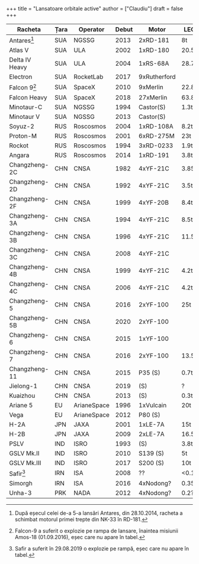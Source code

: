 +++
title = "Lansatoare orbitale active"
author = ["Claudiu"]
draft = false
+++

| Racheta         | Țara | Operator    | Debut | Motor        | LEO   | SSO    | GTO   | Lansări | Succese | Eșecuri | Ultima     |
|-----------------|------|-------------|-------|--------------|-------|--------|-------|---------|---------|---------|------------|
| Antares[^fn:1]  | SUA  | NGSSG       | 2013  | 2xRD-181     | 8t    |        |       | 11      | 10      | 1       | 02.11.2019 |
| Atlas V         | SUA  | ULA         | 2002  | 1xRD-180     | 20.5t |        | 8.9t  | 81      | 80      | (1)     | 20.12.2019 |
| Delta IV Heavy  | SUA  | ULA         | 2004  | 1xRS-68A     | 28.7  |        | 14.2t | 10      | 9       | (1)     | 19.01.2019 |
| Electron        | SUA  | RocketLab   | 2017  | 9xRutherford |       | 0.225t |       | 10      | 9       | 1       | 06.12.2019 |
| Falcon 9[^fn:2] | SUA  | SpaceX      | 2010  | 9xMerlin     | 22.8t |        | 8.3t  | 78      | 76      | 1+(1)   | 07.01.2020 |
| Falcon Heavy    | SUA  | SpaceX      | 2018  | 27xMerlin    | 63.8  |        | 26.7  | 3       | 3       | 0       | 25.06.2019 |
| Minotaur-C      | SUA  | NGSSG       | 1994  | Castor(S)    | 1.3t  |        |       | 10      | 7       | 3       | 31.10.2017 |
| Minotaur V      | SUA  | NGSSG       | 2013  | Castor(S)    |       |        | 0.53t | 1       | 1       | 0       | 07.09.2013 |
| Soyuz-2         | RUS  | Roscosmos   | 2004  | 1xRD-108A    | 8.2t  | 4.9t   | 3.2t  | 96      | 89      | 4+(3)   | 18.12.2019 |
| Proton-M        | RUS  | Roscosmos   | 2001  | 6xRD-275M    | 23t   |        | 6.3   | 109     | 98      | 9+(2)   | 24.12.2019 |
| Rockot          | RUS  | Roscosmos   | 1994  | 3xRD-0233    | 1.9t  | 1.2t   |       | 34      | 31      | 2+(1)   | 27.12.2019 |
| Angara          | RUS  | Roscosmos   | 2014  | 1xRD-191     | 3.8t  |        | 5.4t  | 2       | 2       | 0       | 23.12.2014 |
| Changzheng-2C   | CHN  | CNSA        | 1982  | 4xYF-21C     | 3.85t | 1.9t   | 1.25t | 51      | 50      | 1       | 26.07.2019 |
| Changzheng-2D   | CHN  | CNSA        | 1992  | 4xYF-21C     | 3.5t  | 1.3t   |       | 45      | 44      | 1       | 15.01.2020 |
| Changzheng-2F   | CHN  | CNSA        | 1999  | 4xYF-20B     | 8.4t  |        |       | 13      | 13      | 0       | 16.10.2016 |
| Changzheng-3A   | CHN  | CNSA        | 1994  | 4xYF-21C     | 8.5t  |        | 2.6t  | 27      | 27      | 0       | 09.07.2018 |
| Changzheng-3B   | CHN  | CNSA        | 1996  | 4xYF-21C     | 11.5t | 7.1t   | 5.5t  | 65      | 62      | 1+(2)   | 07.12.2020 |
| Changzheng-3C   | CHN  | CNSA        | 2008  | 4xYF-21C     |       |        | 3.9t  | 17      | 17      | 0       | 17.05.2019 |
| Changzheng-4B   | CHN  | CNSA        | 1999  | 4xYF-21C     | 4.2t  | 2.8t   | 1.5t  | 35      | 34      | 1       | 20.12.2019 |
| Changzheng-4C   | CHN  | CNSA        | 2006  | 4xYF-21C     | 4.2t  | 2.8t   | 1.5t  | 28      | 26      | 2       | 27.11.2019 |
| Changzheng-5    | CHN  | CNSA        | 2016  | 2xYF-100     | 25t   |        | 14t   | 3       | 2       | 1       | 27.12.2019 |
| Changzheng-5B   | CHN  | CNSA        | 2020  | 2xYF-100     |       |        |       | 0       | 0       | 0       |            |
| Changzheng-6    | CHN  | CNSA        | 2015  | 1xYF-100     |       | 1t     |       | 3       | 3       | 1       | 13.11.2019 |
| Changzheng-7    | CHN  | CNSA        | 2016  | 2xYF-100     | 13.5t |        | 5.5t  | 2       | 2       | 0       | 20.04.2017 |
| Changzheng-11   | CHN  | CNSA        | 2015  | P35 (S)      | 0.7t  | 0.35t  |       | 8       | 8       | 0       | 19.09.2019 |
| Jielong-1       | CHN  | CNSA        | 2019  | (S)          | ?     | ?      |       | 1       | 1       | 0       | 17.08.2019 |
| Kuaizhou        | CHN  | CNSA        | 2013  | (S)          | 0.3t  | 0.2t   |       | 10      | 10      | 0       | 16.01.2020 |
| Ariane 5        | EU   | ArianeSpace | 1996  | 1xVulcain    | 20t   |        | 10.9t | 107     | 102     | 2(3)    | 16.01.2020 |
| Vega            | EU   | ArianeSpace | 2012  | P80 (S)      |       | 1.45t  |       | 15      | 14      | 1       | 11.07.2019 |
| H-2A            | JPN  | JAXA        | 2001  | 1xLE-7A      | 15t   |        | 6t    | 40      | 39      | 1       | 29.10.2019 |
| H-2B            | JPN  | JAXA        | 2009  | 2xLE-7A      | 16.5t |        | 8t    | 8       | 8       | 0       | 24.09.2019 |
| PSLV            | IND  | ISRO        | 1993  | (S)          | 3.8t  | 1.75t  | 1.2t  | 50      | 47      | 2+(1)   | 11.12.2019 |
| GSLV Mk.II      | IND  | ISRO        | 2010  | S139 (S)     | 5t    |        | 2.7t  | 7       | 6       | 1       | 19.12.2018 |
| GSLV Mk.III     | IND  | ISRO        | 2017  | S200 (S)     | 10t   |        | 4t    | 4       | 4       | 0       | 22.07.2019 |
| Safir[^fn:3]    | IRN  | ISA         | 2008  | ??           | <0.1? |        |       | 8       | 4       | 4       | 05.02.2019 |
| Simorgh         | IRN  | ISA         | 2016  | 4xNodong?    | 0.35? |        |       | 3       | 1       | 2       | 15.01.2019 |
| Unha-3          | PRK  | NADA        | 2012  | 4xNodong?    | 0.2?  |        |       | 3       | 2       | 1       | 07.02.2016 |

[^fn:1]: După eșecul celei de-a 5-a lansări Antares, din 28.10.2014, racheta a schimbat motorul primei trepte din NK-33 în RD-181.
[^fn:2]: Falcon-9 a suferit o explozie pe rampa de lansare, înaintea misiunii Amos-18 (01.09.2016), eșec care nu apare în tabel.
[^fn:3]: Safir a suferit în 29.08.2019 o explozie pe rampă, eșec care nu apare în tabel.